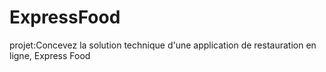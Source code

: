 # ExpressFood
projet:Concevez la solution technique d'une application 
de restauration en ligne, Express Food



